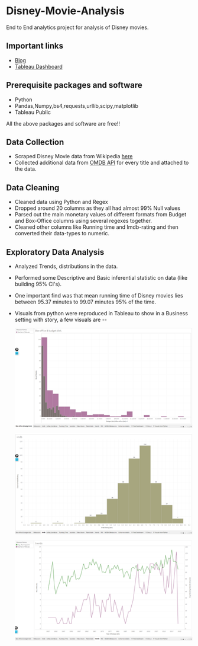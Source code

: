 # Disney-Movie-Analysis
End to End analytics project for analysis of Disney movies.

## Important links
* [Blog](https://dvboi.medium.com/portfolio-project-1-disney-movie-anaysis-12190297d1fe)
* [Tableau Dashboard](https://public.tableau.com/views/DisneyMovies_16148452251710/Story1?:language=en&:display_count=y&:origin=viz_share_link)

## Prerequisite packages and software
* Python
* Pandas,Numpy,bs4,requests,urllib,scipy,matplotlib
* Tableau Public      

All the above packages and software are free!!


## Data Collection  
* Scraped Disney Movie data from Wikipedia [here](https://en.wikipedia.org/wiki/List_of_Walt_Disney_Pictures_films)
* Collected additional data from [OMDB API](http://www.omdbapi.com/) for every title and attached to the data.   

## Data Cleaning  
* Cleaned data using Python and Regex
* Dropped around 20 columns as they all had almost 99% Null values
* Parsed out the main monetary values of different formats from Budget and Box-Office columns using several regexes together.
* Cleaned other columns like Running time and Imdb-rating and then converted their data-types to numeric.   

## Exploratory Data Analysis  
* Analyzed Trends, distributions in the data.  
* Performed some Descriptive and Basic inferential statistic on data (like building 95% CI's).  
* One important find was that mean running time of Disney movies lies between 95.37 minutes to 99.07 minutes 95% of the time.  
* Visuals from python were reproduced in Tableau to show in a Business setting with story, a few visuals are -- 
    
    ![BudVsBo](https://github.com/Dvboi/Disney-Movie-Analysis/blob/master/Tab_viz/Screenshot%20(45).png)   
        
    ![IMDB](https://github.com/Dvboi/Disney-Movie-Analysis/blob/master/Tab_viz/Screenshot%20(46).png)
        
         
           
     ![TRENDS](https://github.com/Dvboi/Disney-Movie-Analysis/blob/master/Tab_viz/Screenshot%20(47).png)   
              
              

